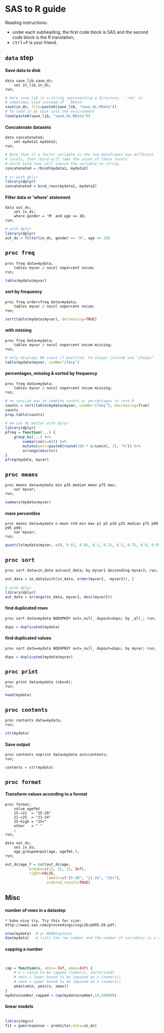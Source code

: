 SAS to R guide
==============

Reading instructions: 
*   under each subheading, the first code block is SAS and the second code block is the R translation;
*   <kbd>ctrl</kbd>+<kbd>F</kbd> is your friend.

`data` step
-----------

#### Save data to disk ####

```SAS
data save_lib.save_ds;
    set in_lib.in_ds;
run;
```

```r
# Here save_lib is a string representing a directory. '.rda' is 
# sometimes used instead of '.RData'
save(in_ds, file=paste0(save_lib, "save_ds.RData"))
# To load in_ds back into the environment
load(paste0(save_lib, "save_ds.RData"))
```


#### Concatenate datasets ####

```SAS
data concatenated;
    set mydata1 mydata2;
run;
```

```r
# Note that if a factor variable in the two dataframes has different
# levels, then rbind will take the union of these levels
# while bind_rows will coerce the variable to string.
concatenated = rbind(mydata1, mydata2)

# or with dplyr
library(dplyr)
concatenated = bind_rows(mydata1, mydata2)
```


#### Filter data or 'where' statement ####

```SAS
data out_ds;
    set in_ds;
    where gender = 'M' and age >= 18;
run;
```

```r
# with dplyr
library(dplyr)
out_ds = filter(in_ds, gender == 'M', age >= 18)
```



`proc freq`
-----------

```SAS
proc freq data=mydata;
    tables myvar / nocol nopercent nocum;
run;
```

```r
table(mydata$myvar)
```


#### sort by frequency ####
```SAS
proc freq order=freq data=mydata;
	tables myvar / nocol nopercent nocum;
run;
```

```r
sort(table(mydata$myvar), decreasing=TRUE)
```


#### with missing ####

```SAS
proc freq data=mydata;
    tables myvar / nocol nopercent nocum missing;
run;
```

```r
# only displays NA count if positive, to always include use "always"
table(mydata$myvar, useNA="ifany")
```


#### percentages, missing & sorted by frequency ####

```SAS
proc freq data=mydata;
    tables myvar / nocol nopercent nocum missing;
run;
```

```r
# no concise way to combine counts w/ percentages in core R
counts = sort(table(mydata$myvar, useNA="ifany"), decreasing=True)
counts
prop.table(counts)

# we can do better with dplyr
library(dplyr)
pfreq = function(...) {
    group_by(...) %>%
        summarise(n=n()) %>%
        mutate(perc=paste0(round(100 * n/sum(n), 1), "%")) %>%
        arrange(desc(n))
}
pfreq(mydata, myvar)
```


`proc means`
------------

```SAS
proc means data=mydata min p25 median mean p75 max;
    var myvar;
run;
```

```r
summary(mydata$myvar)
```


#### more percentiles ####

```SAS
proc means data=mydata n mean std min max p1 p5 p10 p25 median p75 p90 p95 p99;
	var myvar;
run;
```

```r
quantile(mydata$myvar, c(0, 0.01, 0.05, 0.1, 0.25, 0.5, 0.75, 0.9, 0.95, 0.99, 1))
```


`proc sort`
-----------

```SAS
proc sort data=in_data out=out_data; by myvar1 descending myvar2; run;
```

```r
out_data = in_data[with(in_data, order(myvar1, -myvar2)), ]

# with dplyr
library(dplyr)
out_data = arrange(in_data, myvar1, desc(myvar2))
```


#### find duplicated rows ####

```SAS
proc sort data=mydata NODUPKEY out=_null_ dupout=dups; by _all_; run;
```

```r
dups = duplicated(mydata)
```


#### find duplicated values ####

```SAS
proc sort data=mydata NODUPKEY out=_null_ dupout=dups; by myvar; run;
```

```r
dups = duplicated(mydata$myvar)
```


`proc print`
------------

```SAS
proc print data=mydata (obs=6);
run;
```

```r
head(mydata)
```



`proc contents`
---------------

```SAS
proc contents data=mydata;
run;
```

```r
str(mydata)
```


#### Save output ####

```SAS
proc contents noprint data=mydata out=contents;
run;
```

```r
contents = str(mydata)
```

`proc format`
-------------

#### Transform values according to a format ####
```SAS
proc format;
	value agefmt
	15-<21  = "15-20"
	21-<25  = "21-24"
	25-high = "25+"
	other   = " "
	;
run;

data out_ds;
	set in_ds;
	age_grouped=put(age, agefmt.);
run;
```

```r
out_ds$age_f = cut(out_ds$age, 
		   breaks=c(15, 21, 25, Inf),
		   right=FALSE,
                   labels=c("15-20", "21-24", "25+"), 
                   ordered_result=TRUE)
```


Misc
----

#### number of rows in a datastep ####

```SAS
* haha nice try. Try this for size: http://www2.sas.com/proceedings/sugi26/p095-26.pdf;
```

```r
nrow(mydata)  # or NROW(mydata)
dim(mydata)   # lists the row number and the number of variables in a dataset
```


#### capping a number ####

```SAS


```

```r
cap = function(x, xmin=-Inf, xmax=Inf) {
	# x = value to be capped (numeric, vectorised)
	# xmin = lower bound to be imposed on x (numeric)
	# xmax = upper bound to be imposed on x (numeric)
	pmax(xmin, pmin(x, xmax))
}
mydata$number_capped = cap(mydata$number,10,200000)
```

#### linear models ####

```SAS

```

```r
library(mgcv)
fit = gam(response ~ predictor,data=in_ds)
```
